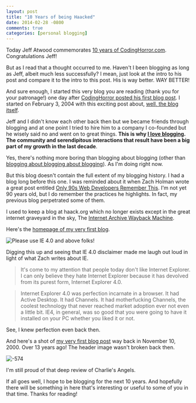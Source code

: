 ```yaml
---
layout: post
title: "10 Years of being Haacked"
date: 2014-02-28 -0800
comments: true
categories: [personal blogging]
---
```


Today Jeff Atwood commemorates [10 years of CodingHorror.com](http://blog.codinghorror.com/10-years-of-coding-horror/). Congratulations Jeff!

But as I read that a thought occurred to me. Haven't I been blogging as long as Jeff, albeit much less successfully? I mean, just look at the intro to his post and compare it to the intro to this post. His is way better. WAY BETTER!

And sure enough, I started this very blog you are reading (thank you for your patronage!) one day after [CodingHorror posted his first blog post](http://blog.codinghorror.com/recommended-reading-for-developers/). I started on February 3, 2004 with this exciting post about, [well, the blog itself](https://haacked.com/archive/2004/02/03/the-new-digs.aspx/).

Jeff and I didn't know each other back then but we became friends through blogging and at one point I tried to hire him to a company I co-founded but he wisely said no and went on to great things. __This is why [I love blogging](https://haacked.com/archive/2004/08/18/man-i-love-blogging.aspx/). The community and serendipitous interactions that result have been a big part of my growth in the last decade__.

Yes, there's nothing more boring than blogging about blogging (other than [blogging about blogging about blogging](https://haacked.com/archive/2005/03/13/Blogging-About-Blogging-AboutBlogging.aspx/)). As I'm doing right now.

But this blog doesn't contain the full extent of my blogging history. I had a blog long before this one. I was reminded about it when Zach Holman wrote a great post entitled [Only 90s Web Developers Remember This](http://zachholman.com/posts/only-90s-developers/). I'm not yet 90 years old, but I do remember the practices he highlights. In fact, my previous blog perpetrated some of them.

I used to keep a blog at haack.org which no longer exists except in the great internet graveyard in the sky, The [Internet Archive Wayback Machine](http://archive.org/web/).

Here's the [homepage of my very first blog](http://web.archive.org/web/20010220192058/http://haack.org/).

![Please use IE 4.0 and above folks!](https://f.cloud.github.com/assets/19977/2296799/92858a98-a0a3-11e3-9665-7e231fec6dfb.png)

Digging this up and seeing that IE 4.0 disclaimer made me laugh out loud in light of what Zach writes about IE.

> It's come to my attention that people today don't like Internet Explorer. I can only believe they hate Internet Explorer because it has devolved from its purest form, Internet Explorer 4.0.

> Internet Explorer 4.0 was perfection incarnate in a browser. It had Active Desktop. It had Channels. It had motherfucking Channels, the coolest technology that never reached market adoption ever not even a little bit. IE4, in general, was so good that you were going to have it installed on your PC whether you liked it or not.

See, I knew perfection even back then.

And here's a shot of [my very first blog post](http://web.archive.org/web/20010508172108/http://www.haack.org/v1/2000/November.asp) way back in November 10, 2000. Over 13 years ago! The header image wasn't broken back then.

![-574](https://f.cloud.github.com/assets/19977/2296683/d7d59d38-a0a1-11e3-8364-47d87be4f028.png)

I'm still proud of that deep review of Charlie's Angels.

If all goes well, I hope to be blogging for the next 10 years. And hopefully there will be something in here that's interesting or useful to some of you in that time. Thanks for reading!